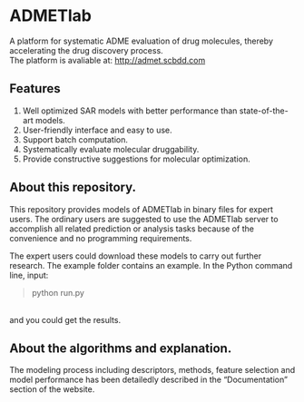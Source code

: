 # ADMETlab
A platform for systematic ADME evaluation of drug molecules, thereby accelerating the drug discovery process.<br>
The platform is avaliable at: http://admet.scbdd.com 

## Features
1. Well optimized SAR models with better performance than state-of-the-art models.
2. User-friendly interface and easy to use.
3. Support batch computation.
4. Systematically evaluate molecular druggability.
5. Provide constructive suggestions for molecular optimization.

## About this repository.
This repository provides models of ADMETlab in binary files for expert users. The ordinary users are suggested to use the ADMETlab server to accomplish all related prediction or analysis tasks because of the convenience and no programming requirements.

The expert users could download these models to carry out further research. The example folder contains an example. In the Python command line, input:
<br>
> python run.py
<br>
and you could get the results.

## About the algorithms and explanation.
The modeling process including descriptors, methods, feature selection and model performance has been detailedly described in the “Documentation” section of the website.

